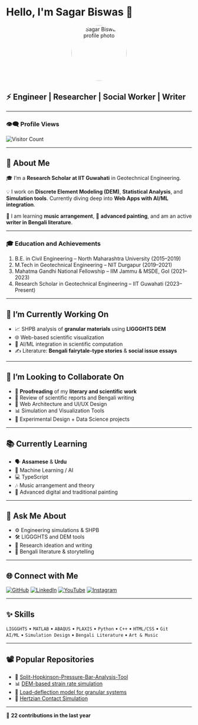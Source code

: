 # Hello, I'm Sagar Biswas 👋

<p align="center">
  <img src="https://github.com/amisagarbiswas.png" width="150" alt="Sagar Biswas profile photo" style="border-radius:50%;">
</p>


## ⚡ Engineer | Researcher | Social Worker | Writer

---

### 👁️‍🗨️ Profile Views
![Visitor Count](https://komarev.com/ghpvc/?username=amisagarbiswas&color=brightgreen)

---

## 📝 About Me

🎓 I’m a **Research Scholar at IIT Guwahati** in Geotechnical Engineering.

💡 I work on **Discrete Element Modeling (DEM)**, **Statistical Analysis**, and **Simulation tools**. Currently diving deep into **Web Apps with AI/ML integration**.

🎵 I am learning **music arrangement**, 🎨 **advanced painting**, and am an active **writer in Bengali literature**.

---

### 🎓 Education and Achievements

1. B.E. in Civil Engineering – North Maharashtra University (2015–2019)  
2. M.Tech in Geotechnical Engineering – NIT Durgapur (2019–2021)  
3. Mahatma Gandhi National Fellowship – IIM Jammu & MSDE, GoI (2021–2023)  
4. Research Scholar in Geotechnical Engineering – IIT Guwahati (2023–Present)

---

## 🔭 I’m Currently Working On

- 📈 SHPB analysis of **granular materials** using **LIGGGHTS DEM**  
- 🌐 Web-based scientific visualization  
- 🧠 AI/ML integration in scientific computation  
- ✍️ Literature: **Bengali fairytale-type stories** & **social issue essays**

---

## 🤝 I’m Looking to Collaborate On

- 📝 **Proofreading** of my **literary and scientific work**  
- 💬 Review of scientific reports and Bengali writing  
- 🔧 Web Architecture and UI/UX Design  
- 📊 Simulation and Visualization Tools  
- 🧪 Experimental Design + Data Science projects

---

## 📚 Currently Learning

- 🗣️ **Assamese** & **Urdu**  
- 🧠 Machine Learning / AI  
- 💻 TypeScript  
- 🎶 Music arrangement and theory  
- 🎨 Advanced digital and traditional painting

---

## 💬 Ask Me About

- ⚙️ Engineering simulations & SHPB  
- 🛠 LIGGGHTS and DEM tools  
- 🧠 Research ideation and writing  
- 📖 Bengali literature & storytelling

---

## 🌐 Connect with Me

[![GitHub](https://img.shields.io/badge/GitHub-100000?style=for-the-badge&logo=github&logoColor=white)](https://github.com/amisagarbiswas/sagar.github.io.git)
[![LinkedIn](https://img.shields.io/badge/LinkedIn-0072b1?style=for-the-badge&logo=linkedin&logoColor=white)](https://www.linkedin.com/in/sagar-biswas-749923214)
[![YouTube](https://img.shields.io/badge/YouTube-FF0000?style=for-the-badge&logo=youtube&logoColor=white)](https://www.youtube.com/@piearth343)
[![Instagram](https://img.shields.io/badge/Instagram-E4405F?style=for-the-badge&logo=instagram&logoColor=white)](https://www.instagram.com/sagar._biswas._?igsh=MXNxOW5ocXUwOXpoag==)

---

## ✨ Skills

`LIGGGHTS` • `MATLAB` •  `ABAQUS` • `PLAXIS` •  `Python` • `C++` • `HTML/CSS` • `Git`  
`AI/ML` • `Simulation Design` • `Bengali Literature` • `Art & Music`

---

## 📽️ Popular Repositories

- 🎯 [Split-Hopkinson-Pressure-Bar-Analysis-Tool](https://github.com/amisagarbiswas/SHPB-Analysis)  
- 📊 [DEM-based strain rate simulation](https://github.com/amisagarbiswas)  
- 🧪 [Load-deflection model for granular systems](https://github.com/amisagarbiswas)  
- 🔬 [Hertzian Contact Simulation](https://github.com/amisagarbiswas)

---

📆 **22 contributions in the last year**
